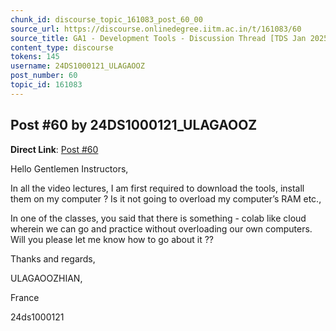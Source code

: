 ```yaml
---
chunk_id: discourse_topic_161083_post_60_00
source_url: https://discourse.onlinedegree.iitm.ac.in/t/161083/60
source_title: GA1 - Development Tools - Discussion Thread [TDS Jan 2025]
content_type: discourse
tokens: 145
username: 24DS1000121_ULAGAOOZ
post_number: 60
topic_id: 161083
---
```


## Post #60 by 24DS1000121_ULAGAOOZ

**Direct Link**: [Post #60](https://discourse.onlinedegree.iitm.ac.in/t/161083/60)

Hello Gentlemen Instructors,

In all the video lectures, I am first required to download the tools, install them on my computer ? Is it not going to overload my computer’s RAM etc.,

In one of the classes, you said that there is something - colab like cloud wherein we can go and practice without overloading our own computers. Will you please let me know how to go about it ??

Thanks and regards,

ULAGAOOZHIAN,

France

24ds1000121
